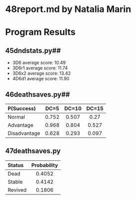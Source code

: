 # 48report.md by Natalia Marin 

Program Results
===============

## 45dndstats.py##

+ 3D6 average score: 10.49
+ 3D6r1 average score: 11.74
+ 3D6x2 average score: 13.42
+ 4D6d1 average score: 11.90

## 46deathsaves.py##

|P(Success)   |DC=5 |DC=10|DC=15|
|:------------|:---:|:---:|:---:|
|Normal       |0.752|0.507|0.27 |
|Advantage    |0.968|0.804|0.527|
|Disadvantage |0.628|0.293|0.097|

## 47deathsaves.py ##

|Status   |Probability|
|:--------|:---------:|
|Dead     |0.4052     |
|Stable   |0.4142     |
|Revived  |0.1806     |



